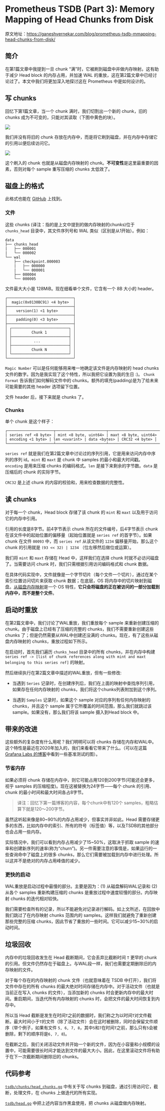 # Prometheus TSDB (Part 3): Memory Mapping of Head Chunks from Disk

原文地址：https://ganeshvernekar.com/blog/prometheus-tsdb-mmapping-head-chunks-from-disk/

## 简介

在第1篇文章中我提到一旦 chunk “满”时，它被刷到磁盘中并做内存映射。这有助于减少 Head block 的内存占用，并加速 WAL 的重放，这在第2篇文章中已经讨论过了。本文中我们将更加深入地探讨这在 Prometheus 中是如何设计的。

## 写 chunks

回忆下第1篇文章，当一个 chunk 满时，我们切割出一个新的 chunk，旧的 chunks 成为不可变的，只能对其读取（下图中黄色的块）。

![](https://ganeshvernekar.com/blog/img/tsdb3.svg)

我们并没有将旧的 chunk 存放在内存中，而是将它刷到磁盘，并在内存中存储它的引用以便后续访问它。

![](https://ganeshvernekar.com/blog/img/tsdb4.svg)

这个刷入的 chunk 也就是从磁盘内存映射的 chunk。**不可变性**是这里最重要的因素，否则对每个 sample 重写压缩的 chunks 太低效了。

## 磁盘上的格式

此格式也能在 [GitHub](https://github.com/prometheus/prometheus/blob/master/tsdb/docs/format/head_chunks.md) 上找到。

### 文件

这些 chunks (译注：指的是上文中提到的做内存映射的chunks)位于 `chunks_head` 目录中，其文件序列号和 WAL 类似（区别是从1开始）。例如：

```
data
├── chunks_head
|   ├── 000001
|   └── 000002
└── wal
    ├── checkpoint.000003
    |   ├── 000000
    |   └── 000001
    ├── 000004
    └── 000005
```

文件最大大小是 128MiB。现在细看单个文件，它含有一个 8B 大小的 header。

```
┌──────────────────────────────┐
│  magic(0x0130BC91) <4 byte>  │
├──────────────────────────────┤
│    version(1) <1 byte>       │
├──────────────────────────────┤
│    padding(0) <3 byte>       │
├──────────────────────────────┤
│ ┌──────────────────────────┐ │
│ │         Chunk 1          │ │
│ ├──────────────────────────┤ │
│ │          ...             │ │
│ ├──────────────────────────┤ │
│ │         Chunk N          │ │
│ └──────────────────────────┘ │
└──────────────────────────────┘
```

`Magic Number` 可以是任何能够用来唯一地确定该文件是内存映射的 head chunks 文件的数字。因为是我实现了这个特性，所以我把它设置为我的生日 :)。 `Chunk Format` 告诉我们如何解码文件中的 chunks。额外的填充(padding)是为了给未来可能需要的其他 header 选项留下位置。

文件 header 后，接下来就是 chunks 了。

### Chunks

单个 chunk 是这个样子：

```
┌─────────────────────┬───────────────────────┬───────────────────────┬───────────────────┬───────────────┬──────────────┬────────────────┐
| series ref <8 byte> | mint <8 byte, uint64> | maxt <8 byte, uint64> | encoding <1 byte> | len <uvarint> | data <bytes> │ CRC32 <4 byte> │
└─────────────────────┴───────────────────────┴───────────────────────┴───────────────────┴───────────────┴──────────────┴────────────────┘
```

`series ref` 就是我们在第2篇文章中讨论过的序列引用，它是用来访问内存中序列的序列 id。`mint` 和 `maxt` 是 chunk 中 samples 的最小和最大时间戳。`encoding` 是用来压缩 chunks 的编码格式。`len` 是接下来剩余的字节数。`data` 是压缩后的 chunk 的实际字节。

`CRC32` 是上述 chunk 的内容的校验和，用来检查数据的完整性。

## 读 chunks

对于每一个 chunk，Head block 存储了该 chunk 的 `mint` 和 `maxt` 以及用于访问它的内存中引用。

引用的长度是8字节。前4字节表示 chunk 所在的文件编号，后4字节表示 chunk 在该文件中的起始位置的偏移量（起始位置就是 `series ref` 的首字节）。如果 chunk 在文件 `00093` 中，而 `series ref` 从该文件的 `1234` 偏移量开始，那么这个 chunk 的引用就是 `(93 << 32) | 1234` （位左移然后做位或运算）。

我们将 `mint` 和 `maxt` 存储在 Head 中，这样我们在选择 chunk 时就不必访问磁盘了。当需要访问 chunk 时，我们只需根据引用访问编码格式和 chunk 数据。

在具体代码实现中，文件就像是一个字节切片（每个文件一个切片），通过在某个索引位置访问切片来获取 chunk 数据；在底层，OS 将内存中的切片映射到磁盘。[从磁盘内存映射](https://en.wikipedia.org/wiki/Memory-mapped_file)是一个 OS 特性，**它只会将磁盘的正在被访问的一部分加载到内存中，而不是整个文件**。

## 启动时重放

在第2篇文章中，我们讨论了WAL重放，我们重放每个 sample 来重新创建压缩的 chunk。由于磁盘上已经有了压缩的完整的 chunks，我们不需要重新创建这些 chunks 了；但是仍然需要从WAL中创建还没满的 chunks。现在，有了这些从磁盘内存映射的 chunks，重放过程如下所示。

在启动时，首先我们遍历 `chunks_head` 目录中的所有 chunks，并在内存中构建 `series ref -> [list of chunk references along with mint and maxt belonging to this series ref]` 的映射。

然后继续执行在第2篇文章中描述的WAL重放，但有一些修改:

* 当遇到 `Series` 记录时，在创建序列后，我们在上面的映射中查找序列引用，如果存在任何内存映射的 chunks，我们将这个chunks列表附加到这个序列。

* 当遇到 `Samples` 记录时，如果这个 sample 对应的序列有任何内存映射的 chunks，并且这个 sample 属于它所覆盖的时间范围，那么我们就跳过该 sample。如果没有，那么我们将该 sample 摄入到Head block 中。

## 带来的改进

这些额外的复杂度有什么用呢？我们明明可以将 chunks 存储在内存和WAL中。这个特性是最近在2020年加入的，我们来看看它带来了什么。（可以在这篇 [Grafana Labs 的博客](https://grafana.com/blog/2020/06/10/new-in-prometheus-v2.19.0-memory-mapping-of-full-chunks-of-the-head-block-reduces-memory-usage-by-as-much-as-40/)中看到一些基准测试的图）。

### 节省内存

如果必须将 chunk 存储在内存中，则它可能占用120到200字节(可能还会更多，视乎 samples 的压缩程度)。现在这被替换为24字节——每个 chunk 的引用、chunk 的最小时间和最大时间各占8字节。

> 译注：回忆下第一篇博客的内容，每个chunk中有120个 samples，粗略估算下就是120～200字节。

虽然这听起来像是80~90%的内存占用减少，但事实并非如此。Head 需要存储更多的东西，比如内存中的索引、所有的符号（标签值）等，以及TSDB的其他部分也会占用一些内存。

实际情况中，我们可以看到内存占用减少了15~50%，这取决于抓取 sample 的速率和创建新序列的速率(称为“churn”)。另一件需要注意的事情是，如果运行的一些查询命中了磁盘上的很多 chunks，那么它们需要被加载到内存中进行处理。所以这并不是绝对的内存占用峰值的减少。

### 更快的启动

WAL重放是启动过程中最慢的部分。主要是因为：(1) 从磁盘解码WAL记录和 (2) 从各个 samples 重新构建压缩的 chunks 是重放过程中速度较慢的部分。内存映射 chunks 的迭代相对较快。

我们需要检查所有的记录，所以不能避免对记录进行解码。如上文所述，在回放中我们跳过了在内存映射 chunks 范围内的 samples。这样我们就避免了重新创建那些完整的压缩 chunks，因此节省了重放的一些时间。它可以减少15~30%的启动时间。

## 垃圾回收

内存中的垃圾回收发生在 Head 截断期间，它会丢弃比截断时间 `T` 更早的 chunk 的引用。但文件仍然存在于磁盘上。与WAL段一样，我们也需要定期删除旧的内存映射的文件。

对于每个存在的内存映射的 chunk 文件（也就意味着在 TSDB 中打开），我们将文件中存在的所有 chunks 的最大绝对时间存储在内存中。对于活动文件（也就是当前正在写入 chunks 的文件），当添加新的 chunks 时会更新内存中的最大时间。重启期间，当迭代所有内存映射的 chunks 时，会把文件的最大时间恢复到内存中。

所以当 Head 截断是发生在时间`T`之前的数据时，我们称之为以时间`T`对文件截断。最大时间小于`T`的文件（除了活动文件）会在这时被删除，同时会保留文件顺序（举个例子，如果有文件 `5, 6, 7, 8`，其中`5`和`7`在时间`T`之前，那么只有`5`会被删除，剩下的顺序将是`6, 7, 8`)。

在截断之后，我们关闭活动文件并开始一个新的文件，因为在小容量和小规模的设置中，可能需要很长时间才能达到文件的最大大小。因此，在这里滚动文件将有助于在下一次截断期间删除旧的 chunks。

## 代码参考

[`tsdb/chunks/head_chunks.go`](https://github.com/prometheus/prometheus/blob/master/tsdb/chunks/head_chunks.go) 中有关于写 chunks 到磁盘，通过引用访问它，截断，处理文件，在 chunks 上做迭代的所有实现。

[`tsdb/head.go`](https://github.com/prometheus/prometheus/blob/master/tsdb/head.go) 中把上述内容当作黑盒使用，把 chunks 从磁盘做内存映射。
